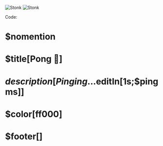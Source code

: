 ![Stonk](https://cdn.discordapp.com/attachments/800894754804072460/802947492588421141/Screenshot_13.png)
![Stonk](https://cdn.discordapp.com/attachments/800894754804072460/802947502981644308/Screenshot_14.png)



Code:


# $nomention
# $title[Pong 🏓]
# $description[Pinging...$editIn[1s;$ping ms]]
# $color[ff000]
# $footer[]

